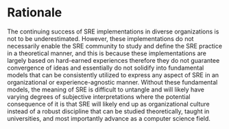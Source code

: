 # Rationale
The continuing success of SRE implementations in diverse organizations is not to be underestimated. However, these implementations do not necessarily enable the SRE community to study and define the SRE practice in a theoretical manner, and this is because these implementations are largely based on hard-earned experiences therefore they do not guarantee convergence of ideas and essentially do not solidify into fundamental models that can be consistently utilized to express any aspect of SRE in an organizational or experience-agnostic manner. Without these fundamental models, the meaning of SRE is difficult to untangle and will likely have varying degrees of subjective interpretations where the potential consequence of it is that SRE will likely end up as organizational culture instead of a robust discipline that can be studied theoretically, taught in universities, and most importantly advance as a computer science field.
<br/><br/>
